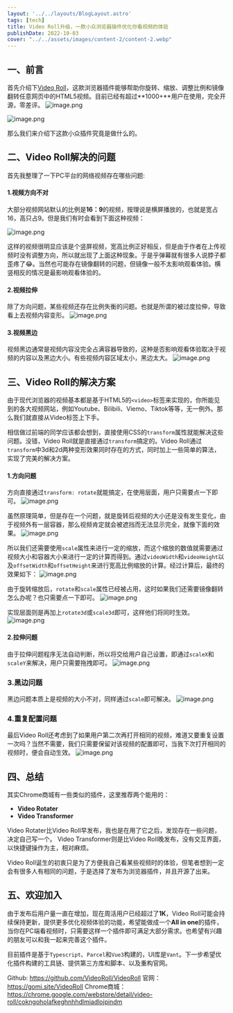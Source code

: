 ```yaml
---
layout: '../../layouts/BlogLayout.astro'
tags: [tech]
title: Video Roll升级，一款小众浏览器插件优化你看视频的体验
publishDate: 2022-10-03
cover: "../../assets/images/content-2/content-2.webp"
---
```

## 一、前言
首先介绍下[Video Roll](https://gomi.site/VideoRoll)，这款浏览器插件能够帮助你旋转、缩放、调整比例和镜像翻转任意网页中的HTML5视频。目前已经有超过**1000+**用户在使用，完全开源，零差评。
![image.png](../../assets/images/content-2/content-2-1.webp)

![image.png](../../assets/images/content-2/content-2-2.webp)

那么我们来介绍下这款小众插件究竟是做什么的。

## 二、Video Roll解决的问题
首先我整理了一下PC平台的网络视频存在哪些问题:

#### **1.视频方向不对**
大部分视频网站默认的比例是**16：9**的视频，按理说是横屏播放的，也就是宽占16，高只占9。但是我们有时会看到下面这种视频：

![image.png](../../assets/images/content-2/content-2-3.webp)

这样的视频很明显应该是个竖屏视频，宽高比例正好相反，但是由于作者在上传视频时没有调整方向，所以就出现了上面这种现象。于是乎弹幕就有很多人说脖子都歪疼了😂。当然也可能存在镜像翻转的问题，但镜像一般不太影响观看体验。横竖相反的情况是最影响观看体验的。

#### **2.视频拉伸** 
除了方向问题，某些视频还存在比例失衡的问题。也就是所谓的被过度拉伸，导致看上去视频内容变形。
![image.png](../../assets/images/content-2/content-2-4.webp)

#### **3.视频黑边**
视频黑边通常是视频内容没完全占满容器导致的，这种是否影响观看体验取决于视频的内容以及黑边大小。有些视频内容区域太小，黑边太大。
![image.png](../../assets/images/content-2/content-2-5.webp)

## 三、Video Roll的解决方案
由于现代浏览器的视频基本都是基于HTML5的`<video>`标签来实现的，你所能见到的各大视频网站，例如Youtube、Bilibili、Viemo、Tiktok等等，无一例外。那么我们就直接从Video标签上下手。

相信做过前端的同学应该都会想到，直接使用CSS的`transform`属性就能解决这些问题。没错，Video Roll就是直接通过`transform`搞定的。Video Roll通过`transform`中3d和2d两种变形效果同时存在的方式，同时加上一些简单的算法，实现了完美的解决方案。

#### **1.方向问题**
方向直接通过`transform: rotate`就能搞定，在使用层面，用户只需要点一下即可。
![image.png](../../assets/images/content-2/content-2-6.webp)

虽然原理简单，但是存在一个问题，就是旋转后视频的大小还是没有发生变化，由于视频外有一层容器，那么视频肯定就会被遮挡而无法显示完全，就像下面的效果。
![image.png](../../assets/images/content-2/content-2-7.webp)

所以我们还需要使用`scale`属性来进行一定的缩放，而这个缩放的数值就需要通过视频大小和容器大小来进行一定的计算而得到。通过`videoWidth`和`videoHeight`以及`offsetWidth`和`offsetHeight`来进行宽高比例缩放的计算。经过计算后，最终的效果如下：
![image.png](../../assets/images/content-2/content-2-8.webp)

由于旋转缩放后，`rotate`和`scale`属性已经被占用，这时如果我们还需要镜像翻转怎么办呢？也只需要点一下即可。
![image.png](../../assets/images/content-2/content-2-9.webp)

实现层面则是再加上`rotate3d`或`scale3d`即可，这样他们将同时生效。
![image.png](../../assets/images/content-2/content-2-10.webp)



#### **2.拉伸问题**
由于拉伸问题程序无法自动判断，所以将交给用户自己设置，即通过`scaleX`和`scaleY`来解决，用户只需要拖拽即可。
![image.png](../../assets/images/content-2/content-2-11.webp)

### **3.黑边问题**
黑边问题本质上是视频的大小不对，同样通过`scale`即可解决。
![image.png](../../assets/images/content-2/content-2-12.webp)

### **4.重复配置问题**
最后Video Roll还考虑到了如果用户第二次再打开相同的视频，难道又要重复设置一次吗？当然不需要，我们只需要保留对该视频的配置即可，当我下次打开相同的视频时，便会自动生效。
![image.png](../../assets/images/content-2/content-2-13.webp)

## 四、总结
其实Chrome商城有一些类似的插件，这里推荐两个能用的：
* **Video Rotater**
* **Video Transformer**

Video Rotater比Video Roll早发布，我也是在用了它之后，发现存在一些问题，决定自己写一个。
Video Transformer则是比Video Roll晚发布，没有交互界面，以快捷键操作为主，相对麻烦。

Video Roll诞生的初衷只是为了方便我自己看某些视频时的体验，但笔者想到一定会有很多人有相同的问题，于是选择了发布为浏览器插件，并且开源了出来。

## 五、欢迎加入

由于发布后用户量一直在增加，现在周活用户已经超过了**1K**，Video Roll可能会持续保持更新，提供更多优化视频体验的功能，希望能做成一个**All in one**的插件，当你在PC端看视频时，只需要这样一个插件即可满足大部分需求。也希望有兴趣的朋友可以和我一起来完善这个插件。

目前插件是基于`Typescript`、`Parcel`和`Vue3`构建的，UI库是`Vant`。下一步希望优化插件构建的工具链、提供第三方库和脚本、以及重构官网。

Github: https://github.com/VideoRoll/VideoRoll
官网：https://gomi.site/VideoRoll
Chrome商城：https://chrome.google.com/webstore/detail/video-roll/cokngoholafkeghnhhdlmiadlojpindm

